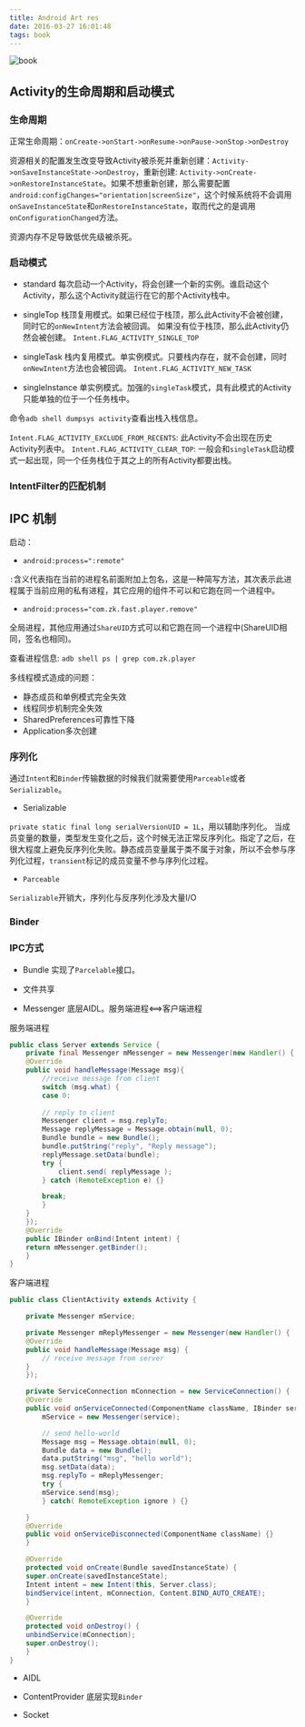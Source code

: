 ```yaml
---
title: Android Art res
date: 2016-03-27 16:01:48
tags: book 
---
```


![book](http://img3.douban.com/lpic/s28283341.jpg)

<!--more-->

## Activity的生命周期和启动模式

### 生命周期

正常生命周期：`onCreate->onStart->onResume->onPause->onStop->onDestroy`

资源相关的配置发生改变导致Activity被杀死并重新创建：`Activity->onSaveInstanceState->onDestroy`，重新创建: `Activity->onCreate->onRestoreInstanceState`。如果不想重新创建，那么需要配置`android:configChanges="orientation|screenSize"`，这个时候系统将不会调用`onSaveInstanceState`和`onRestoreInstanceState`，取而代之的是调用`onConfigurationChanged`方法。

资源内存不足导致低优先级被杀死。

### 启动模式

- standard
  每次启动一个Activity，将会创建一个新的实例。谁启动这个Activity，那么这个Activity就运行在它的那个Activity栈中。

- singleTop
  栈顶复用模式。如果已经位于栈顶，那么此Activity不会被创建，同时它的`onNewIntent`方法会被回调。
  如果没有位于栈顶，那么此Activity仍然会被创建。
  `Intent.FLAG_ACTIVITY_SINGLE_TOP`

- singleTask
  栈内复用模式。单实例模式。只要栈内存在，就不会创建，同时`onNewIntent`方法也会被回调。
  `Intent.FLAG_ACTIVITY_NEW_TASK`

- singleInstance
  单实例模式。加强的`singleTask`模式，具有此模式的Activity只能单独的位于一个任务栈中。

命令`adb shell dumpsys activity`查看出栈入栈信息。

`Intent.FLAG_ACTIVITY_EXCLUDE_FROM_RECENTS`: 此Activity不会出现在历史Activity列表中。
`Intent.FLAG_ACTIVITY_CLEAR_TOP`: 一般会和`singleTask`启动模式一起出现，同一个任务栈位于其之上的所有Activity都要出栈。

### IntentFilter的匹配机制

## IPC 机制

启动：

- `android:process=":remote"`

`:`含义代表指在当前的进程名前面附加上包名，这是一种简写方法，其次表示此进程属于当前应用的私有进程，其它应用的组件不可以和它跑在同一个进程中。

- `android:process="com.zk.fast.player.remove"`

全局进程，其他应用通过`ShareUID`方式可以和它跑在同一个进程中(ShareUID相同，签名也相同)。

查看进程信息: `adb shell ps | grep com.zk.player`

多线程模式造成的问题：

- 静态成员和单例模式完全失效
- 线程同步机制完全失效
- SharedPreferences可靠性下降
- Application多次创建

### 序列化

通过`Intent`和`Binder`传输数据的时候我们就需要使用`Parceable`或者`Serializable`。

- Serializable

`private static final long serialVersionUID = 1L`，用以辅助序列化。
当成员变量的数量，类型发生变化之后，这个时候无法正常反序列化。指定了之后，在很大程度上避免反序列化失败。静态成员变量属于类不属于对象，所以不会参与序列化过程，`transient`标记的成员变量不参与序列化过程。

- `Parceable`

`Serializable`开销大，序列化与反序列化涉及大量I/O

### Binder

### IPC方式

- Bundle
实现了`Parcelable`接口。

- 文件共享

- Messenger
底层AIDL。服务端进程<==>客户端进程

服务端进程
```java
public class Server extends Service {
    private final Messenger mMessenger = new Messenger(new Handler() {
	@Override
	public void handleMessage(Message msg){
	    //receive message from client
	    switch (msg.what) {
	    case 0:
		
		// reply to client
		Messenger client = msg.replyTo;
		Message replyMessage = Message.obtain(null, 0);
		Bundle bundle = new Bundle();
		bundle.putString("reply", "Reply message");
		replyMessage.setData(bundle);
		try {
		    client.send( replyMessage );
		} catch (RemoteException e) {}

		break;
	    }
	}
    });
    @Override
    public IBinder onBind(Intent intent) {
	return mMessenger.getBinder();
    }
}
```

客户端进程
```java
public class ClientActivity extends Activity {

    private Messenger mService;

    private Messenger mReplyMessenger = new Messenger(new Handler() {
	@Override
	public void handleMessage(Message msg) {
	    // receive message from server
	}
    });

    private ServiceConnection mConnection = new ServiceConnection() {
	@Override
	public void onServiceConnected(ComponentName className, IBinder service) {
	    mService = new Messenger(service);

	    // send hello-world
	    Message msg = Message.obtain(null, 0);
	    Bundle data = new Bundle();
	    data.putString("msg", "hello world");
	    msg.setData(data);
	    msg.replyTo = mReplyMessenger;
	    try {
		mService.send(msg);
	    } catch( RemoteException ignore ) {}

	}
	@Override
	public void onServiceDisconnected(ComponentName className) {}
    }

    @Override
    protected void onCreate(Bundle savedInstanceState) {
	super.onCreate(savedInstanceState);
	Intent intent = new Intent(this, Server.class);
	bindService(intent, mConnection, Content.BIND_AUTO_CREATE);
    }

    @Override
    protected void onDestroy() {
	unbindService(mConnection);
	super.onDestroy();
    }
}
```

- AIDL

- ContentProvider
底层实现`Binder`

- Socket
